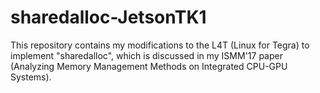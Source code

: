 # sharedalloc-JetsonTK1
This repository contains my modifications to the L4T (Linux for Tegra) to implement "sharedalloc", which is discussed in my ISMM'17 paper (Analyzing Memory Management Methods on Integrated CPU-GPU Systems).
